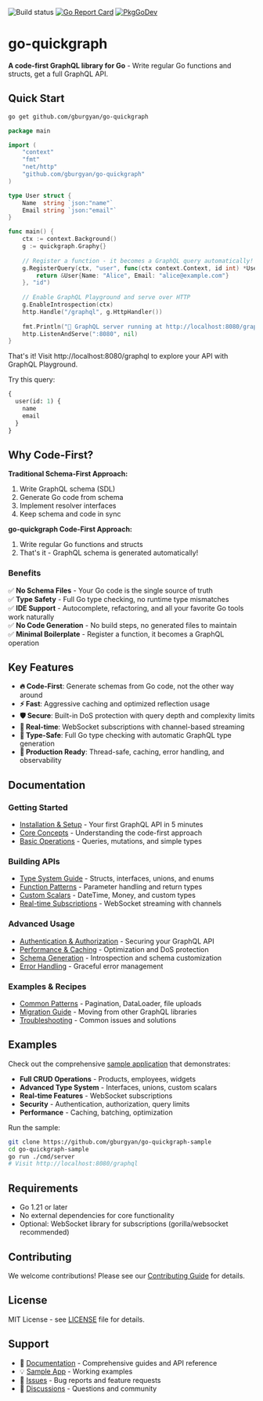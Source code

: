 ![Build status](https://github.com/gburgyan/go-quickgraph/actions/workflows/go.yml/badge.svg) [![Go Report Card](https://goreportcard.com/badge/github.com/gburgyan/go-quickgraph)](https://goreportcard.com/report/github.com/gburgyan/go-quickgraph) [![PkgGoDev](https://pkg.go.dev/badge/github.com/gburgyan/go-quickgraph)](https://pkg.go.dev/github.com/gburgyan/go-quickgraph)

# go-quickgraph

**A code-first GraphQL library for Go** - Write regular Go functions and structs, get a full GraphQL API.

## Quick Start

```bash
go get github.com/gburgyan/go-quickgraph
```

```go
package main

import (
    "context"
    "fmt"
    "net/http"
    "github.com/gburgyan/go-quickgraph"
)

type User struct {
    Name  string `json:"name"`
    Email string `json:"email"`
}

func main() {
    ctx := context.Background()
    g := quickgraph.Graphy{}
    
    // Register a function - it becomes a GraphQL query automatically!
    g.RegisterQuery(ctx, "user", func(ctx context.Context, id int) *User {
        return &User{Name: "Alice", Email: "alice@example.com"}
    }, "id")
    
    // Enable GraphQL Playground and serve over HTTP
    g.EnableIntrospection(ctx)
    http.Handle("/graphql", g.HttpHandler())
    
    fmt.Println("🚀 GraphQL server running at http://localhost:8080/graphql")
    http.ListenAndServe(":8080", nil)
}
```

That's it! Visit http://localhost:8080/graphql to explore your API with GraphQL Playground.

Try this query:
```graphql
{
  user(id: 1) {
    name
    email
  }
}
```

## Why Code-First?

**Traditional Schema-First Approach:**
1. Write GraphQL schema (SDL)
2. Generate Go code from schema  
3. Implement resolver interfaces
4. Keep schema and code in sync

**go-quickgraph Code-First Approach:**
1. Write regular Go functions and structs
2. That's it - GraphQL schema is generated automatically!

### Benefits

✅ **No Schema Files** - Your Go code is the single source of truth  
✅ **Type Safety** - Full Go type checking, no runtime type mismatches  
✅ **IDE Support** - Autocomplete, refactoring, and all your favorite Go tools work naturally  
✅ **No Code Generation** - No build steps, no generated files to maintain  
✅ **Minimal Boilerplate** - Register a function, it becomes a GraphQL operation  

## Key Features

- **🔥 Code-First**: Generate schemas from Go code, not the other way around
- **⚡ Fast**: Aggressive caching and optimized reflection usage
- **🛡️ Secure**: Built-in DoS protection with query depth and complexity limits  
- **🔄 Real-time**: WebSocket subscriptions with channel-based streaming
- **🎯 Type-Safe**: Full Go type checking with automatic GraphQL type generation
- **🚀 Production Ready**: Thread-safe, caching, error handling, and observability

## Documentation

### Getting Started
- [Installation & Setup](docs/GETTING_STARTED.md) - Your first GraphQL API in 5 minutes
- [Core Concepts](docs/CORE_CONCEPTS.md) - Understanding the code-first approach
- [Basic Operations](docs/BASIC_OPERATIONS.md) - Queries, mutations, and simple types

### Building APIs  
- [Type System Guide](docs/TYPE_SYSTEM.md) - Structs, interfaces, unions, and enums
- [Function Patterns](docs/FUNCTION_PATTERNS.md) - Parameter handling and return types
- [Custom Scalars](docs/CUSTOM_SCALARS.md) - DateTime, Money, and custom types
- [Real-time Subscriptions](docs/SUBSCRIPTIONS.md) - WebSocket streaming with channels

### Advanced Usage
- [Authentication & Authorization](docs/AUTH_PATTERNS.md) - Securing your GraphQL API
- [Performance & Caching](docs/PERFORMANCE.md) - Optimization and DoS protection  
- [Schema Generation](docs/SCHEMA.md) - Introspection and schema customization
- [Error Handling](docs/ERROR_HANDLING.md) - Graceful error management

### Examples & Recipes
- [Common Patterns](docs/COMMON_PATTERNS.md) - Pagination, DataLoader, file uploads
- [Migration Guide](docs/MIGRATION.md) - Moving from other GraphQL libraries
- [Troubleshooting](docs/TROUBLESHOOTING.md) - Common issues and solutions

## Examples

Check out the comprehensive [sample application](https://github.com/gburgyan/go-quickgraph-sample) that demonstrates:

- **Full CRUD Operations** - Products, employees, widgets
- **Advanced Type System** - Interfaces, unions, custom scalars
- **Real-time Features** - WebSocket subscriptions  
- **Security** - Authentication, authorization, query limits
- **Performance** - Caching, batching, optimization

Run the sample:
```bash
git clone https://github.com/gburgyan/go-quickgraph-sample
cd go-quickgraph-sample
go run ./cmd/server
# Visit http://localhost:8080/graphql
```

## Requirements

- Go 1.21 or later
- No external dependencies for core functionality
- Optional: WebSocket library for subscriptions (gorilla/websocket recommended)

## Contributing

We welcome contributions! Please see our [Contributing Guide](CONTRIBUTING.md) for details.

## License

MIT License - see [LICENSE](LICENSE) file for details.

## Support

- 📖 [Documentation](docs/) - Comprehensive guides and API reference
- 💡 [Sample App](https://github.com/gburgyan/go-quickgraph-sample) - Working examples
- 🐛 [Issues](https://github.com/gburgyan/go-quickgraph/issues) - Bug reports and feature requests
- 💬 [Discussions](https://github.com/gburgyan/go-quickgraph/discussions) - Questions and community